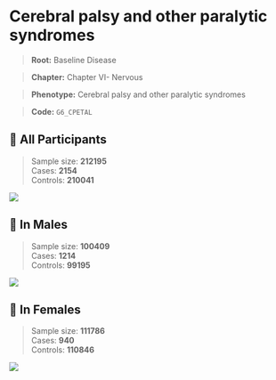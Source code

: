 # Cerebral palsy and other paralytic syndromes

> **Root:** Baseline Disease  

> **Chapter:** Chapter VI- Nervous  

> **Phenotype:** Cerebral palsy and other paralytic syndromes  

> **Code:** `G6_CPETAL`

## 🧪 All Participants  
> Sample size: **212195**  
> Cases: **2154**  
> Controls: **210041**
<img src="/Disease/Figures/ALL/Incidence/G6_CPETAL.png"/>
<CsvTable src="/Disease_Data/ALL/Incidence/COX_G6_CPETAL.csv" label="🔍 View full results" />

## 👨 In Males  
> Sample size: **100409**  
> Cases: **1214**  
> Controls: **99195**
<img src="/Disease/Figures/Male/Incidence/G6_CPETAL.png"/>
<CsvTable src="/Disease_Data/Male/Incidence/COX_G6_CPETAL.csv" label="🔍 View full results" />

## 👩 In Females  
> Sample size: **111786**  
> Cases: **940**  
> Controls: **110846**
<img src="/Disease/Figures/Female/Incidence/G6_CPETAL.png"/>
<CsvTable src="/Disease_Data/Female/Incidence/COX_G6_CPETAL.csv" label="🔍 View full results" />
